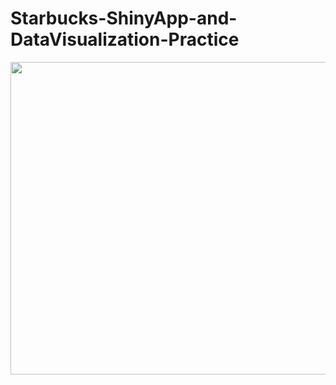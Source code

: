 # Starbucks-ShinyApp-and-DataVisualization-Practice
<img src="https://github.com/Lanwei02/Starbucks-ShinyApp-and-DataVisualization-Practice/blob/master/ShinyApp_demo.gif" width=700 height=500 />
